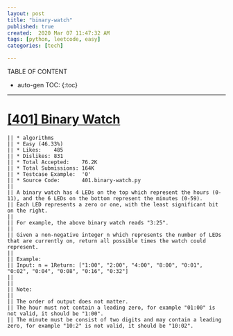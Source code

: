 ```yaml
---
layout: post
title: "binary-watch"
published: true
created:  2020 Mar 07 11:47:32 AM
tags: [python, leetcode, easy]
categories: [tech]

---
```


TABLE OF CONTENT

* auto-gen TOC:
{:toc}

- - -

# [[401] Binary Watch](https://leetcode.com/problems/binary-watch/description/)

    || * algorithms
    || * Easy (46.33%)
    || * Likes:    485
    || * Dislikes: 831
    || * Total Accepted:    76.2K
    || * Total Submissions: 164K
    || * Testcase Example:  '0'
    || * Source Code:       401.binary-watch.py
    || 
    || A binary watch has 4 LEDs on the top which represent the hours (0-11), and the 6 LEDs on the bottom represent the minutes (0-59).
    || Each LED represents a zero or one, with the least significant bit on the right.
    || 
    || For example, the above binary watch reads "3:25".
    || 
    || Given a non-negative integer n which represents the number of LEDs that are currently on, return all possible times the watch could represent.
    || 
    || Example:
    || Input: n = 1Return: ["1:00", "2:00", "4:00", "8:00", "0:01", "0:02", "0:04", "0:08", "0:16", "0:32"]
    || 
    || 
    || Note:
    || 
    || The order of output does not matter.
    || The hour must not contain a leading zero, for example "01:00" is not valid, it should be "1:00".
    || The minute must be consist of two digits and may contain a leading zero, for example "10:2" is not valid, it should be "10:02".

